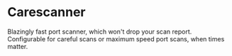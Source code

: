 # Carescanner

Blazingly fast port scanner, which won't drop your scan report. Configurable for careful scans or maximum speed port scans, when times matter.

